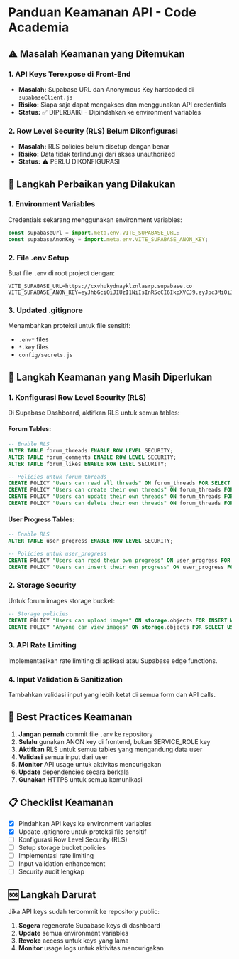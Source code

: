 # Panduan Keamanan API - Code Academia

## ⚠️ Masalah Keamanan yang Ditemukan

### 1. API Keys Terexpose di Front-End
- **Masalah:** Supabase URL dan Anonymous Key hardcoded di `supabaseClient.js`
- **Risiko:** Siapa saja dapat mengakses dan menggunakan API credentials
- **Status:** ✅ DIPERBAIKI - Dipindahkan ke environment variables

### 2. Row Level Security (RLS) Belum Dikonfigurasi
- **Masalah:** RLS policies belum disetup dengan benar
- **Risiko:** Data tidak terlindungi dari akses unauthorized
- **Status:** ⚠️ PERLU DIKONFIGURASI

## 🔧 Langkah Perbaikan yang Dilakukan

### 1. Environment Variables
Credentials sekarang menggunakan environment variables:
```javascript
const supabaseUrl = import.meta.env.VITE_SUPABASE_URL;
const supabaseAnonKey = import.meta.env.VITE_SUPABASE_ANON_KEY;
```

### 2. File .env Setup
Buat file `.env` di root project dengan:
```
VITE_SUPABASE_URL=https://cxvhukydnayklznlasrp.supabase.co
VITE_SUPABASE_ANON_KEY=eyJhbGciOiJIUzI1NiIsInR5cCI6IkpXVCJ9.eyJpc3MiOiJzdXBhYmFzZSIsInJlZiI6ImN4dmh1a3lkbmF5a2x6bmxhc3JwIiwicm9sZSI6ImFub24iLCJpYXQiOjE3NTY1NjQyOTksImV4cCI6MjA3MjE0MDI5OX0.5fO2NT9vSyzV_7yKKuDdL6KHOs7vYmaddwWvkek7dLI
```

### 3. Updated .gitignore
Menambahkan proteksi untuk file sensitif:
- `.env*` files
- `*.key` files
- `config/secrets.js`

## 🚨 Langkah Keamanan yang Masih Diperlukan

### 1. Konfigurasi Row Level Security (RLS)
Di Supabase Dashboard, aktifkan RLS untuk semua tables:

#### Forum Tables:
```sql
-- Enable RLS
ALTER TABLE forum_threads ENABLE ROW LEVEL SECURITY;
ALTER TABLE forum_comments ENABLE ROW LEVEL SECURITY;
ALTER TABLE forum_likes ENABLE ROW LEVEL SECURITY;

-- Policies untuk forum_threads
CREATE POLICY "Users can read all threads" ON forum_threads FOR SELECT USING (true);
CREATE POLICY "Users can create their own threads" ON forum_threads FOR INSERT WITH CHECK (auth.uid() = author_id);
CREATE POLICY "Users can update their own threads" ON forum_threads FOR UPDATE USING (auth.uid() = author_id);
CREATE POLICY "Users can delete their own threads" ON forum_threads FOR DELETE USING (auth.uid() = author_id);
```

#### User Progress Tables:
```sql
-- Enable RLS
ALTER TABLE user_progress ENABLE ROW LEVEL SECURITY;

-- Policies untuk user_progress
CREATE POLICY "Users can read their own progress" ON user_progress FOR SELECT USING (auth.uid() = user_id);
CREATE POLICY "Users can insert their own progress" ON user_progress FOR INSERT WITH CHECK (auth.uid() = user_id);
```

### 2. Storage Security
Untuk forum images storage bucket:
```sql
-- Storage policies
CREATE POLICY "Users can upload images" ON storage.objects FOR INSERT WITH CHECK (bucket_id = 'forum-images' AND auth.role() = 'authenticated');
CREATE POLICY "Anyone can view images" ON storage.objects FOR SELECT USING (bucket_id = 'forum-images');
```

### 3. API Rate Limiting
Implementasikan rate limiting di aplikasi atau Supabase edge functions.

### 4. Input Validation & Sanitization
Tambahkan validasi input yang lebih ketat di semua form dan API calls.

## 🔐 Best Practices Keamanan

1. **Jangan pernah** commit file `.env` ke repository
2. **Selalu** gunakan ANON key di frontend, bukan SERVICE_ROLE key
3. **Aktifkan** RLS untuk semua tables yang mengandung data user
4. **Validasi** semua input dari user
5. **Monitor** API usage untuk aktivitas mencurigakan
6. **Update** dependencies secara berkala
7. **Gunakan** HTTPS untuk semua komunikasi

## 📋 Checklist Keamanan

- [x] Pindahkan API keys ke environment variables
- [x] Update .gitignore untuk proteksi file sensitif
- [ ] Konfigurasi Row Level Security (RLS)
- [ ] Setup storage bucket policies
- [ ] Implementasi rate limiting
- [ ] Input validation enhancement
- [ ] Security audit lengkap

## 🆘 Langkah Darurat

Jika API keys sudah tercommit ke repository public:
1. **Segera** regenerate Supabase keys di dashboard
2. **Update** semua environment variables
3. **Revoke** access untuk keys yang lama
4. **Monitor** usage logs untuk aktivitas mencurigakan